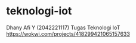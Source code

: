 # teknologi-iot
Dhany Afi Y (2042221117) Tugas Teknologi IoT
https://wokwi.com/projects/418299421065157633
